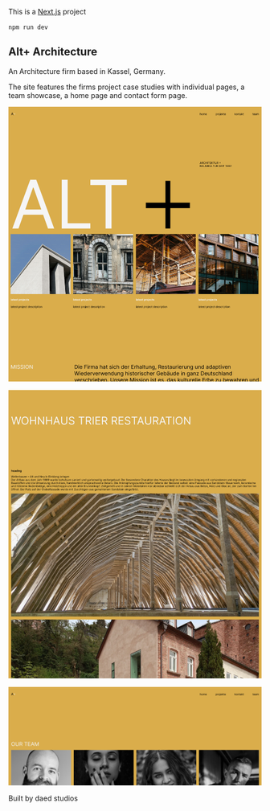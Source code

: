 This is a [Next.js](https://nextjs.org) project

```
npm run dev
```

## Alt+ Architecture

An Architecture firm based in Kassel, Germany.

The site features the firms project case studies with individual pages, a team showcase, a home page and contact form page.

![Alt+ Architecture](./public/HOME.png)

![Alt+ Architecture](./public/SINGLEPROJECT.png)

![Alt+ Architecture](./public/TEAM.png)

Built by daed studios
